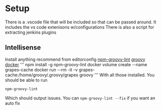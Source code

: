 # Setup
There is a .vscode file that will be included so that can be passed around.
It includes the vs code extenisons w/configurations
There is also a script for extracting jenkins plugins

## Intellisense
Install anything recommend from editorconfig
[npm-groovy-lint](https://github.com/nvuillam/npm-groovy-lint#configuration)
[groovy docker](https://hub.docker.com/_/groovy/)
'''
npm install -g npm-groovy-lint
docker volume create --name grapes-cache
docker run --rm -it -v grapes-cache:/home/groovy/.groovy/grapes groovy
'''
With all those installed. You should be able to run
```
npm-groovy-lint
```
Which should output issues. You can `npm-groovy-lint --fix` if you want an auto fix
